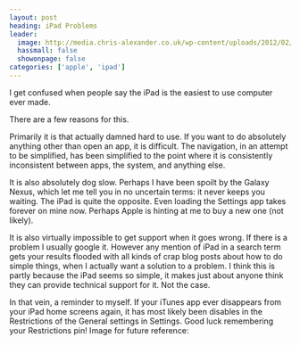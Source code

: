 ```yaml
---
layout: post
heading: iPad Problems
leader:
  image: http://media.chris-alexander.co.uk/wp-content/uploads/2012/02/photo-1.png
  hassmall: false
  showonpage: false
categories: ['apple', 'ipad']
---
```


I get confused when people say the iPad is the easiest to use computer ever made.

<!-- Replace missing image from http://media.chris-alexander.co.uk/wp-content/uploads/2012/02/photo-1.png -->

There are a few reasons for this.

Primarily it is that actually damned hard to use. If you want to do absolutely anything other than open an app, it is difficult. The navigation, in an attempt to be simplified, has been simplified to the point where it is consistently inconsistent between apps, the system, and anything else.

It is also absolutely dog slow. Perhaps I have been spoilt by the Galaxy Nexus, which let me tell you in no uncertain terms: it never keeps you waiting. The iPad is quite the opposite. Even loading the Settings app takes forever on mine now. Perhaps Apple is hinting at me to buy a new one (not likely).

It is also virtually impossible to get support when it goes wrong. If there is a problem I usually google it. However any mention of iPad in a search term gets your results flooded with all kinds of crap blog posts about how to do simple things, when I actually want a solution to a problem. I think this is partly because the iPad seems so simple, it makes just about anyone think they can provide technical support for it. Not the case.

In that vein, a reminder to myself. If your iTunes app ever disappears from your iPad home screens again, it has most likely been disables in the Restrictions of the General settings in Settings. Good luck remembering your Restrictions pin! Image for future reference:

<!-- Replace missing image from http://media.chris-alexander.co.uk/wp-content/uploads/2012/02/photo-2.png -->
